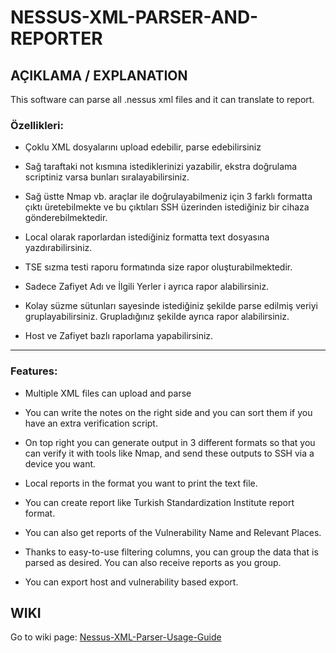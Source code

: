 # NESSUS-XML-PARSER-AND-REPORTER

## AÇIKLAMA / EXPLANATION
This software can parse all .nessus xml files and it can translate to report.

### Özellikleri:

* Çoklu XML dosyalarını upload edebilir, parse edebilirsiniz

* Sağ taraftaki not kısmına istediklerinizi yazabilir, ekstra doğrulama scriptiniz varsa bunları sıralayabilirsiniz.

* Sağ üstte Nmap vb. araçlar ile doğrulayabilmeniz için 3 farklı formatta çıktı üretebilmekte ve bu çıktıları SSH üzerinden istediğiniz bir cihaza gönderebilmektedir.

* Local olarak raporlardan istediğiniz formatta text dosyasına yazdırabilirsiniz.

* TSE sızma testi raporu formatında size rapor oluşturabilmektedir.

* Sadece Zafiyet Adı ve İlgili Yerler i ayrıca rapor alabilirsiniz.

* Kolay süzme sütunları sayesinde istediğiniz şekilde parse edilmiş veriyi gruplayabilirsiniz. Grupladığınız şekilde ayrıca rapor alabilirsiniz.

* Host ve Zafiyet bazlı raporlama yapabilirsiniz.

***

### Features:

* Multiple XML files can upload and parse

* You can write the notes on the right side and you can sort them if you have an extra verification script.

* On top right you can generate output in 3 different formats so that you can verify it with tools like Nmap, and send these outputs to SSH via a device you want.

* Local reports in the format you want to print the text file.

* You can create report like Turkish Standardization Institute report format.

* You can also get reports of the Vulnerability Name and Relevant Places.

* Thanks to easy-to-use filtering columns, you can group the data that is parsed as desired. You can also receive reports as you group.

* You can export host and vulnerability based export.


## WIKI

Go to wiki page: [Nessus-XML-Parser-Usage-Guide](https://github.com/kdrypr/nessus-xml-parser/wiki/Nessus-XML-Parser-Usage-Guide)
